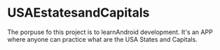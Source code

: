 # USAEstatesandCapitals
The porpuse fo this project is to learnAndroid development.
It's an APP where anyone can practice what are the USA States and Capitals.

